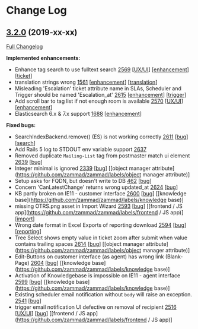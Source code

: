 # Change Log

## [3.2.0](https://github.com/zammad/zammad/tree/3.2.0) (2019-xx-xx)
[Full Changelog](https://github.com/zammad/zammad/compare/3.1.0...3.2.0)

**Implemented enhancements:**
- Enhance tag search to use fulltext search [2569](https://github.com/zammad/zammad/issues/2569) [[UX/UI](https://github.com/zammad/zammad/labels/UX/UI)] [[enhancement](https://github.com/zammad/zammad/labels/enhancement)] [[ticket](https://github.com/zammad/zammad/labels/ticket)]
- translation strings wrong [1561](https://github.com/zammad/zammad/issues/1561) [[enhancement](https://github.com/zammad/zammad/labels/enhancement)] [[translation](https://github.com/zammad/zammad/labels/translation)]
- Misleading 'Escalation' ticket attribute name in SLAs, Scheduler and Trigger should be named 'Escalation_at' [2615](https://github.com/zammad/zammad/issues/2615) [[enhancement](https://github.com/zammad/zammad/labels/enhancement)] [[trigger](https://github.com/zammad/zammad/labels/trigger)]
- Add scroll bar to tag list if not enough room is available [2570](https://github.com/zammad/zammad/issues/2570) [[UX/UI](https://github.com/zammad/zammad/labels/UX/UI)] [[enhancement](https://github.com/zammad/zammad/labels/enhancement)]
- Elasticsearch 6.x & 7.x support [1688](https://github.com/zammad/zammad/issues/1688) [[enhancement](https://github.com/zammad/zammad/labels/enhancement)]

**Fixed bugs:**
- SearchIndexBackend.remove() (ES) is not working correctly [2611](https://github.com/zammad/zammad/issues/2611) [[bug](https://github.com/zammad/zammad/labels/bug)] [[search](https://github.com/zammad/zammad/labels/search)]
- Add Rails 5 log to STDOUT env variable support [2637](https://github.com/zammad/zammad/pull/2637)
- Removed duplicate `Mailing-List` tag from postmaster match ui element [2639](https://github.com/zammad/zammad/pull/2639) [[bug](https://github.com/zammad/zammad/labels/bug)]
- Integer minimal is ignored [2339](https://github.com/zammad/zammad/issues/2339) [[bug](https://github.com/zammad/zammad/labels/bug)] [[object manager attribute](https://github.com/zammad/zammad/labels/object manager attribute)]
- Setup asks for FQDN, but doesn't write to DB [462](https://github.com/zammad/zammad/issues/462) [[bug](https://github.com/zammad/zammad/labels/bug)]
- Concern 'CanLatestChange' returns wrong updated_at  [2624](https://github.com/zammad/zammad/issues/2624) [[bug](https://github.com/zammad/zammad/labels/bug)]
- KB partly broken on IE11 - customer interface [2600](https://github.com/zammad/zammad/issues/2600) [[bug](https://github.com/zammad/zammad/labels/bug)] [[knowledge base](https://github.com/zammad/zammad/labels/knowledge base)]
- missing OTRS.png asset in Import Wizard [2593](https://github.com/zammad/zammad/issues/2593) [[bug](https://github.com/zammad/zammad/labels/bug)] [[frontend / JS app](https://github.com/zammad/zammad/labels/frontend / JS app)] [[import](https://github.com/zammad/zammad/labels/import)]
- Wrong date format in Excel Exports of reporting download [2594](https://github.com/zammad/zammad/issues/2594) [[bug](https://github.com/zammad/zammad/labels/bug)] [[reporting](https://github.com/zammad/zammad/labels/reporting)]
- Tree Select shows empty value in ticket zoom after submit when value contains trailing spaces [2614](https://github.com/zammad/zammad/issues/2614) [[bug](https://github.com/zammad/zammad/labels/bug)] [[object manager attribute](https://github.com/zammad/zammad/labels/object manager attribute)]
- Edit-Buttons on customer interface (as agent) has wrong link (Blank-Page) [2604](https://github.com/zammad/zammad/issues/2604) [[bug](https://github.com/zammad/zammad/labels/bug)] [[knowledge base](https://github.com/zammad/zammad/labels/knowledge base)]
- Activation of Knowledgebase is impossible on IE11 - agent interface [2599](https://github.com/zammad/zammad/issues/2599) [[bug](https://github.com/zammad/zammad/labels/bug)] [[knowledge base](https://github.com/zammad/zammad/labels/knowledge base)]
- Existing scheduler email notification without `body` will raise an exception. [2541](https://github.com/zammad/zammad/issues/2541) [[bug](https://github.com/zammad/zammad/labels/bug)]
- trigger email notification UI defective on removal of recipient [2516](https://github.com/zammad/zammad/issues/2516) [[UX/UI](https://github.com/zammad/zammad/labels/UX/UI)] [[bug](https://github.com/zammad/zammad/labels/bug)] [[frontend / JS app](https://github.com/zammad/zammad/labels/frontend / JS app)]

